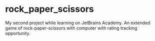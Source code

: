 # rock_paper_scissors
My second project while learning on JetBrains Academy. An extended game of rock-paper-scissors with computer with rating tracking opportunity.
